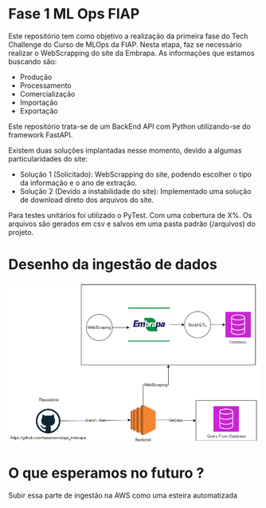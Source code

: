 # Fase 1 ML Ops FIAP

Este repositório tem como objetivo a realização da primeira fase do Tech Challenge do Curso de MLOps da FIAP. Nesta etapa, faz se necessário realizar o WebScrapping do site da Embrapa.
As informações que estamos buscando são:
- Produção
- Processamento
- Comercialização
- Importação
- Exportação

Este repositório trata-se de um BackEnd API com Python utilizando-se do framework FastAPI.

Existem duas soluções implantadas nesse momento, devido a algumas particularidades do site:
- Solução 1 (Solicitado): WebScrapping do site, podendo escolher o tipo da informação e o ano de extração.
- Solução 2 (Devido a instabilidade do site): Implementado uma solução de download direto dos arquivos do site.

Para testes unitários foi utilizado o PyTest. Com uma cobertura de X%.
Os arquivos são gerados em csv e salvos em uma pasta padrão (/arquivos) do projeto.

# Desenho da ingestão de dados

![ingestao fase01](./imgs/fase01_ingestao.png)

# O que esperamos no futuro ?

Subir essa parte de ingestão na AWS como uma esteira automatizada 
